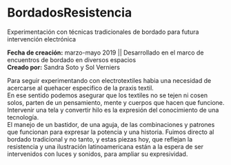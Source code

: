 # BordadosResistencia  

Experimentación con técnicas tradicionales de bordado para futura intervención electrónica  
  

**Fecha de creación:** marzo-mayo 2019 || Desarrollado en el marco de encuentros de bordado en diversos espacios  
**Creado por:** Sandra Soto y Sol Verniers   


Para seguir experimentando con electrotextiles habia una necesidad de acercarse al quehacer especifico de la praxis textil.  
En ese sentido podemos asegurar que los textiles no se tejen ni cosen solos, parten de un pensamiento, mente y cuerpos que hacen que funcione. Intervenir una tela y convertir hilo es la expresión del conocimiento de una tecnología.  
El manejo de un bastidor, de una aguja, de las combinaciones y patrones que funcionan para expresar la potencia y una historia.
Fuimos directo al bordado tradicional y no tanto, y estas piezas hoy, que reflejan la resistencia y una ilustración latinoamericana están a la espera de ser intervenidos con luces y sonidos, para ampliar su expresividad.

